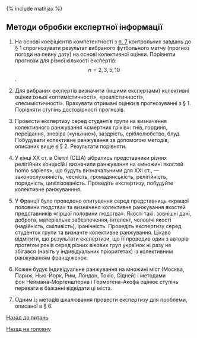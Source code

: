 <!-- 15.05 -->
{% include mathjax %}

## Методи обробки експертної інформації

1. На основі коефіцієнтів компетентності з [п.&nbsp;7](08.md) контрольних завдань до &sect; 1 спрогнозувати результат вибраного футбольного матчу (прогноз погоди на певну дату) на основі колективної оцінки. Порівняти прогнози для різної кількості експертів: $$n = 2, 3, 5, 10$$.

2. Для вибраних експертів визначити (іншими експертами) колективні оцінки їхньої &laquo;оптимістичності&raquo;, &laquo;реалістичності&raquo;, &laquo;песимістичності&raquo;. Врахувати отримані оцінки в прогнозуванні з &sect; 1. Порівняти ступінь достовірності прогнозів.

3. Провести експертизу серед студентів групи на визначення колективного ранжування &laquo;смертних гріхів&raquo;: гнів, гординя, переїдання, зневіра (&laquo;уныние&raquo;), заздрість, сріблолюбство, блуд. Побудувати колективне ранжування за допомогою методів, описаних вище в &sect; 2. Результати порівняти.

4. У кінці ХХ&nbsp;ст. в Сіетлі (США) зібрались представники різних релігійних концесій і визначили ранжування на &laquo;множині якостей homo sapiens&raquo;, що будуть визначальними для ХХІ&nbsp;ст., &mdash; законослухняність, чесність, громадянськість, релігійність, порядність, цивілізованість. Проведіть експертизу, побудуйте колективне ранжуванння.

5. У Франції було проведено опитування серед представниць &laquo;кращої половини людства&raquo; та визначено колективне ранжування якостей представників &laquo;гіршої половини людства&raquo;. Якості такі: зовнішні дані, доброта, матеріальне забезпечення, інтелект, чоловічі якості (надійність, сміливість), іронічність. Проведіть експертизу серед студенток групи та визначте колективне ранжування. Цікаво відмітити, що результати експертизи, що її проводив один з авторів протягом років серед різних вікових груп українок ні разу не збігався (навіть у індивідуальних пріоритетах) із колективним ранжуванням француженок.

6. Кожен будує індивідуальне ранжування на множині міст (Москва, Париж, Нью-Йорк, Рим, Лондон, Токіо, Сідней) і методами фон&nbsp;Неймана-Моргенштерна і Гермогена-Акофа оцінює ступінь переваги в бажанні відвідати ці міста.

7. Одним із методів шкалювання провести експертизу для проблеми, описаної в &sect; 6.

[Назад до питань](README.md)

[Назад на головну](../README.md)
